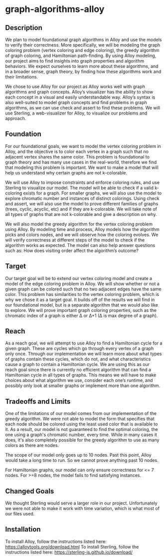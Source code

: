 # graph-algorithms-alloy

## Description
We plan to model foundational graph algorithms in Alloy and use the models to verify their correctness. More specifically, we will be modeling the graph coloring problem (vertex coloring and edge coloring), the greedy algorithm of graph coloring, and Hamiltonian path-finding. By using Alloy modeling, our project aims to find insights into graph properties and algorithm behaviors. We expect ourselves to learn more about these algorithms, and in a broader sense, graph theory, by finding how these algorithms work and their limitations. 

We chose to use Alloy for our project as Alloy works well with graph algorithms and graph concepts. Alloy’s visualizer has the ability to show each concept in a visual and easily understandable way. Alloy’s syntax is also well-suited to model graph concepts and find problems in graph algorithms, as we can use check and assert to find these problems. We will use Sterling, a web-visualizer for Alloy, to visualize our problems and approach.

## Foundation
For our foundational goals, we want to model the vertex coloring problem in Alloy, and the objective is to color each vertex in a graph such that no adjacent vertex shares the same color. This problem is foundational to graph theory and has many use cases in the real-world, therefore we find that modeling this problem is important. We want to make a model that will help us understand why certain graphs are not k-colorable. 

We will use Alloy to impose constraints and enforce coloring rules, and use Sterling to visualize our model. The model will be able to check if a valid k-coloring exists for a graph. For smaller graphs, we will also use the model to explore chromatic number and instances of distinct colorings. Using check and assert, we will also use the model to prove different families of graphs (trees, cyclic, acyclic, etc) and if they are k-colorable. We will take note of all types of graphs that are not k-colorable and give a description on why.

We will also model the greedy algorithm for the vertex coloring problem using Alloy. By modeling time and process, Alloy models how the algorithm picks and colors nodes, and we will observe how the coloring evolves. We will verify correctness at different steps of the model to check if the algorithm works as expected. The model can also help answer questions such as: How does visiting order affect the algorithm’s outcome?

## Target
Our target goal will be to extend our vertex coloring model and create a model of the edge coloring problem in Alloy. We will show whether or not a given graph can be colored such that no two adjacent edges have the same color. This problem has similarities to the vertex coloring problem, which is why we chose it as a target goal. It builds off of the results we will find in our foundational model, but is a separate algorithm that we would also like to explore. We will prove important graph coloring properties, such as the chromatic index of a graph is either Δ or Δ+1 (Δ is max degree of a graph).


## Reach
As a reach goal, we will attempt to use Alloy to find a Hamiltonian cycle for a given graph. These are cycles which go through every vertex of a graph only once. Through our implementation we will learn more about what types of graphs contain these cycles, which do not, and what characteristics cause a graph to contain a Hamiltonian cycle. We are using this as our reach goal since there is currently no efficient algorithm that can find a Hamiltonian cycle in all types of graphs. This means we will have to make choices about what algorithm we use, consider each one’s runtime, and possibly only look at smaller graphs or implement more than one algorithm. 


## Tradeoffs and Limits
One of the limitations of our model comes from our implementation of the greedy algorithm. We were not able to model the form that specifies that each node should be colored using the least used color that is available to it. As a result, our model is not guaranteed to find the optimal coloring, the one using a graph's chromatic number, every time. While in many cases it does, it's also completely possible for the greedy algorithm to use as many colors as there are nodes.

The scope of our model only goes up to 10 nodes. Past this point, Alloy would take a long time to run. So we cannot prove anything past 10 nodes.

For Hamiltonian graphs, our model can only ensure correctness for <= 7 nodes. For >=8 nodes, the model fails to find satisfying instances.


## Changed Goals
We thought Sterling would serve a larger role in our project. Unfortunately we were not able to make it work with time variation, which is what most of our files used. 


## Installation
To install Alloy, follow the instructions listed here: https://alloytools.org/download.html
To install Sterling, follow the instructions listed here: https://sterling-js.github.io/download/

